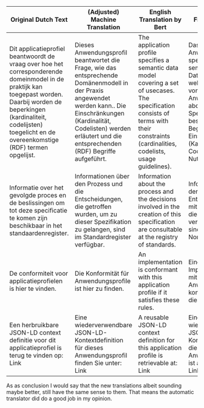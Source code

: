 ﻿
| Original Dutch Text | (Adjusted) Machine Translation | English Translation by Bert | Final Translation | 
|--|--|--|--| 
| Dit applicatieprofiel beantwoordt de vraag over hoe het corresponderende domeinmodel in de praktijk kan toegepast worden. Daarbij worden de beperkingen (kardinaliteit, codelijsten) toegelicht en de overeenkomstige (RDF) termen opgelijst. | Dieses Anwendungsprofil beantwortet die Frage, wie das entsprechende Domänenmodell in der Praxis angewendet werden kann.. Die Einschränkungen (Kardinalität, Codelisten) werden erläutert und die entsprechenden (RDF) Begriffe aufgeführt. | The application profile specifies a semantic data model covering a set of usecases. The specification consists of terms with their constraints (cardinalities, codelists, usage guidelines). | Das Anwendungsprofil spezifiziert ein semantisches Datenmodell, welches eine Reihe von Anwendungsfällen abdeckt. Die Spezifikation besteht aus Begriffen mit ihren Einschränkungen (Kardinalitäten, Codelisten, Nutzungsrichtlinien).| 
| Informatie over het gevolgde proces en de beslissingen om tot deze specificatie te komen zijn beschikbaar in het standaardenregister. | Informationen über den Prozess und die Entscheidungen, die getroffen wurden, um zu dieser Spezifikation zu gelangen, sind im Standardregister verfügbar. | Information about the process and the decisions involved in the creation of this specification are consultable at the registry of standards. | Informationen über den Prozess und die Entscheidungen, die mit der Erstellung dieser Spezifikation verbunden sind, sind im Register der Normen einzusehen. |
|De conformiteit voor applicatieprofielen is hier te vinden.|Die Konformität für Anwendungsprofile ist hier zu finden.|An implementation is conformant with this application profile if it satisfies these rules.| Eine Implementierung ist mit diesem Anwendungsprofil konform, wenn sie diese Regeln erfüllt. |
|Een herbruikbare JSON-LD context definitie voor dit applicatieprofiel is terug te vinden op: Link|Eine wiederverwendbare JSON-LD-Kontextdefinition für dieses Anwendungsprofil finden Sie unter: Link|A reusable JSON-LD context definition for this application profile is retrievable at: Link|Eine wiederverwendbare JSON-LD-Kontextdefinition für dieses Anwendungsprofil ist abrufbar unter: Link|

As as conclusion I would say that the new translations albeit sounding maybe better, still have the same sense to them. That means the automatic translator did do a good job in my opinion.
